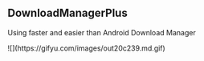 ## DownloadManagerPlus

Using faster and easier than Android Download Manager

<a>
![](https://gifyu.com/images/out20c239.md.gif)
</a>
